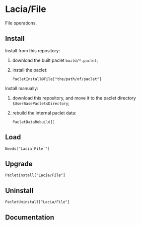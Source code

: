 # Lacia/File

File operations.

## Install

Install from this repository:

1. download the built paclet `build/*.paclet`;

2. install the paclet:

    ``` wl
    PacletInstall@File["the/path/of/paclet"]
    ```

Install manually:

1. download this repository, and move it to the paclet directory `$UserBasePacletsDirectory`;

2. rebuild the internal paclet data:

    ``` wl
    PacletDataRebuild[]
    ```

## Load

``` wl
Needs["Lacia`File`"]
```

## Upgrade

``` wl
PacletInstall["Lacia/File"]
```

## Uninstall

``` wl
PacletUninstall["Lacia/File"]
```

## Documentation

